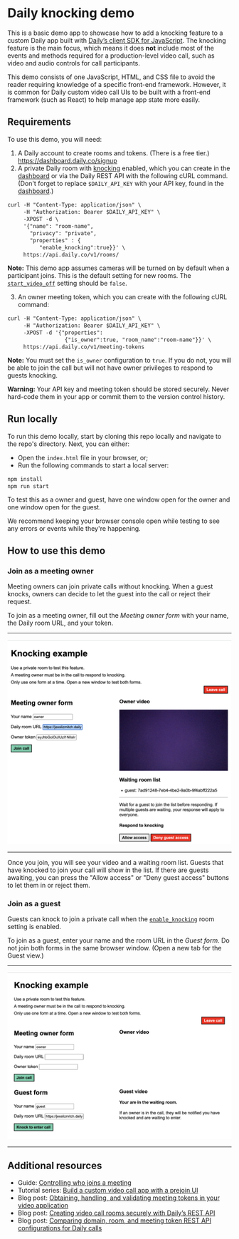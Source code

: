 # Daily knocking demo

This is a basic demo app to showcase how to add a knocking feature to a custom Daily app built with [Daily’s client SDK for JavaScript](https://www.daily.co/products/video-sdk/). The knocking feature is the main focus, which means it does **not** include most of the events and methods required for a production-level video call, such as video and audio controls for call participants.

This demo consists of one JavaScript, HTML, and CSS file to avoid the reader requiring knowledge of a specific front-end framework. However, it is common for Daily custom video call UIs to be built with a front-end framework (such as React) to help manage app state more easily.

## Requirements

To use this demo, you will need:

1. A Daily account to create rooms and tokens. (There is a free tier.) https://dashboard.daily.co/signup
2. A private Daily room with [knocking](https://docs.daily.co/reference/rest-api/rooms/create-room#enable_knocking) enabled, which you can create in the [dashboard](https://dashboard.daily.co/rooms/create) or via the Daily REST API with the following cURL command. (Don't forget to replace `$DAILY_API_KEY` with your API key, found in the [dashboard](https://dashboard.daily.co/developers).)

```
curl -H "Content-Type: application/json" \
     -H "Authorization: Bearer $DAILY_API_KEY" \
     -XPOST -d \
     '{"name": "room-name",
       "privacy": "private",
       "properties" : {
          "enable_knocking":true}}' \
     https://api.daily.co/v1/rooms/

```

**Note:** This demo app assumes cameras will be turned on by default when a participant joins. This is the default setting for new rooms. The [`start_video_off`](https://docs.daily.co/reference/rest-api/rooms/config#start_video_off) setting should be `false`.

3. An owner meeting token, which you can create with the following cURL command:

```
curl -H "Content-Type: application/json" \
     -H "Authorization: Bearer $DAILY_API_KEY" \
     -XPOST -d '{"properties":
                  {"is_owner":true, "room_name":"room-name"}}' \
     https://api.daily.co/v1/meeting-tokens
```

**Note:** You must set the `is_owner` configuration to `true`. If you do not, you will be able to join the call but will not have owner privileges to respond to guests knocking.

**Warning:** Your API key and meeting token should be stored securely. Never hard-code them in your app or commit them to the version control history.

## Run locally

To run this demo locally, start by cloning this repo locally and navigate to the repo's directory. Next, you can either:

- Open the `index.html` file in your browser, or;
- Run the following commands to start a local server:

```
npm install
npm run start
```

To test this as a owner and guest, have one window open for the owner and one window open for the guest.

We recommend keeping your browser console open while testing to see any errors or events while they're happening.

## How to use this demo

### Join as a meeting owner

Meeting owners can join private calls without knocking. When a guest knocks, owners can decide to let the guest into the call or reject their request.

To join as a meeting owner, fill out the _Meeting owner form_ with your name, the Daily room URL, and your token.

---

![Owner view when guest is knocking to enter](./assets/owner.png)

---

Once you join, you will see your video and a waiting room list. Guests that have knocked to join your call will show in the list. If there are guests awaiting, you can press the "Allow access" or "Deny guest access" buttons to let them in or reject them.

### Join as a guest

Guests can knock to join a private call when the [`enable_knocking`](https://docs.daily.co/reference/rest-api/rooms/create-room#enable_knocking) room setting is enabled.

To join as a guest, enter your name and the room URL in the _Guest form_. Do not join both forms in the same browser window. (Open a new tab for the Guest view.)

---

![Guest view after knocking to enter](./assets/guest.png)

---

## Additional resources

- Guide: [Controlling who joins a meeting](https://docs.daily.co/guides/configurations-and-settings/controlling-who-joins-a-meeting)
- Tutorial series: [Build a custom video call app with a prejoin UI](https://www.daily.co/blog/tag/daily-react-hooks/)
- Blog post: [Obtaining, handling, and validating meeting tokens in your video application](https://www.daily.co/blog/obtaining-handling-and-validating-meeting-tokens-in-your-video-application/)
- Blog post: [Creating video call rooms securely with Daily’s REST API](https://www.daily.co/blog/creating-video-call-rooms-securely-with-dailys-rest-api/)
- Blog post: [Comparing domain, room, and meeting token REST API configurations for Daily calls](https://www.daily.co/blog/comparing-domain-room-and-meeting-token-rest-api-configurations-for-daily-video-calls/)
